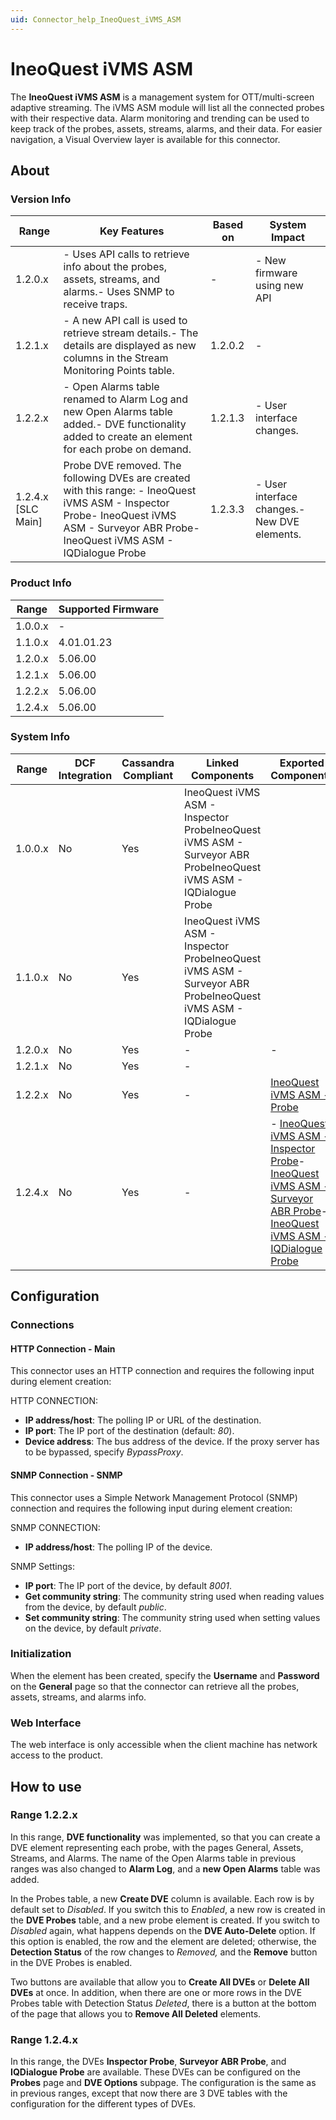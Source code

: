 ```yaml
---
uid: Connector_help_IneoQuest_iVMS_ASM
---
```


# IneoQuest iVMS ASM

The **IneoQuest iVMS ASM** is a management system for OTT/multi-screen adaptive streaming. The iVMS ASM module will list all the connected probes with their respective data. Alarm monitoring and trending can be used to keep track of the probes, assets, streams, alarms, and their data. For easier navigation, a Visual Overview layer is available for this connector.

## About

### Version Info

| **Range**            | **Key Features**                                                                                                                                                                          | **Based on** | **System Impact**                             |
|----------------------|-------------------------------------------------------------------------------------------------------------------------------------------------------------------------------------------|--------------|-----------------------------------------------|
| 1.2.0.x              | \- Uses API calls to retrieve info about the probes, assets, streams, and alarms.- Uses SNMP to receive traps.                                                                            | \-           | \- New firmware using new API                 |
| 1.2.1.x              | \- A new API call is used to retrieve stream details.- The details are displayed as new columns in the Stream Monitoring Points table.                                                    | 1.2.0.2      | \-                                            |
| 1.2.2.x              | \- Open Alarms table renamed to Alarm Log and new Open Alarms table added.- DVE functionality added to create an element for each probe on demand.                                        | 1.2.1.3      | \- User interface changes.                    |
| 1.2.4.x \[SLC Main\] | Probe DVE removed. The following DVEs are created with this range: - IneoQuest iVMS ASM - Inspector Probe- IneoQuest iVMS ASM - Surveyor ABR Probe- IneoQuest iVMS ASM - IQDialogue Probe | 1.2.3.3      | \- User interface changes.- New DVE elements. |

### Product Info

| **Range** | **Supported Firmware** |
|-----------|------------------------|
| 1.0.0.x   | \-                     |
| 1.1.0.x   | 4.01.01.23             |
| 1.2.0.x   | 5.06.00                |
| 1.2.1.x   | 5.06.00                |
| 1.2.2.x   | 5.06.00                |
| 1.2.4.x   | 5.06.00                |

### System Info

| **Range** | **DCF Integration** | **Cassandra Compliant** | **Linked Components**                                                                                            | **Exported Components**                                                                                                                                                                                                                                                                                                                         |
|-----------|---------------------|-------------------------|------------------------------------------------------------------------------------------------------------------|-------------------------------------------------------------------------------------------------------------------------------------------------------------------------------------------------------------------------------------------------------------------------------------------------------------------------------------------------|
| 1.0.0.x   | No                  | Yes                     | IneoQuest iVMS ASM - Inspector ProbeIneoQuest iVMS ASM - Surveyor ABR ProbeIneoQuest iVMS ASM - IQDialogue Probe |                                                                                                                                                                                                                                                                                                                                                 |
| 1.1.0.x   | No                  | Yes                     | IneoQuest iVMS ASM - Inspector ProbeIneoQuest iVMS ASM - Surveyor ABR ProbeIneoQuest iVMS ASM - IQDialogue Probe |                                                                                                                                                                                                                                                                                                                                                 |
| 1.2.0.x   | No                  | Yes                     | \-                                                                                                               | \-                                                                                                                                                                                                                                                                                                                                              |
| 1.2.1.x   | No                  | Yes                     | \-                                                                                                               |                                                                                                                                                                                                                                                                                                                                                 |
| 1.2.2.x   | No                  | Yes                     | \-                                                                                                               | [IneoQuest iVMS ASM - Probe](xref:Connector_help_IneoQuest_iVMS_ASM_-_Probe)                                                                                                                                                                                                                                                            |
| 1.2.4.x   | No                  | Yes                     | \-                                                                                                               | \- [IneoQuest iVMS ASM - Inspector Probe](/Driver%20Help/IneoQuest%20iVMS%20ASM%20-%20Inspector%20Probe.aspx)- [IneoQuest iVMS ASM - Surveyor ABR Probe](/Driver%20Help/IneoQuest%20iVMS%20ASM%20-%20Surveyor%20ABR%20Probe.aspx)- [IneoQuest iVMS ASM - IQDialogue Probe](xref:Connector_help_IneoQuest_iVMS_ASM_-_IQDialogue_Probe) |

## Configuration

### Connections

#### HTTP Connection - Main

This connector uses an HTTP connection and requires the following input during element creation:

HTTP CONNECTION:

- **IP address/host**: The polling IP or URL of the destination.
- **IP port**: The IP port of the destination (default: *80*).
- **Device address**: The bus address of the device. If the proxy server has to be bypassed, specify *BypassProxy*.

#### SNMP Connection - SNMP

This connector uses a Simple Network Management Protocol (SNMP) connection and requires the following input during element creation:

SNMP CONNECTION:

- **IP address/host**: The polling IP of the device.

SNMP Settings:

- **IP port**: The IP port of the device, by default *8001*.
- **Get community string**: The community string used when reading values from the device, by default *public*.
- **Set community string**: The community string used when setting values on the device, by default *private*.

### Initialization

When the element has been created, specify the **Username** and **Password** on the **General** page so that the connector can retrieve all the probes, assets, streams, and alarms info.

### Web Interface

The web interface is only accessible when the client machine has network access to the product.

## How to use

### Range 1.2.2.x

In this range, **DVE functionality** was implemented, so that you can create a DVE element representing each probe, with the pages General, Assets, Streams, and Alarms. The name of the Open Alarms table in previous ranges was also changed to **Alarm Log**, and a **new Open Alarms** table was added.

In the Probes table, a new **Create DVE** column is available. Each row is by default set to *Disabled*. If you switch this to *Enabled*, a new row is created in the **DVE Probes** table, and a new probe element is created. If you switch to *Disabled* again, what happens depends on the **DVE Auto-Delete** option. If this option is enabled, the row and the element are deleted; otherwise, the **Detection Status** of the row changes to *Removed,* and the **Remove** button in the DVE Probes is enabled.

Two buttons are available that allow you to **Create All DVEs** or **Delete All DVEs** at once. In addition, when there are one or more rows in the DVE Probes table with Detection Status *Deleted*, there is a button at the bottom of the page that allows you to **Remove All Deleted** elements.

### Range 1.2.4.x

In this range, the DVEs **Inspector Probe**, **Surveyor ABR Probe**, and **IQDialogue Probe** are available. These DVEs can be configured on the **Probes** page and **DVE Options** subpage. The configuration is the same as in previous ranges, except that now there are 3 DVE tables with the configuration for the different types of DVEs.
